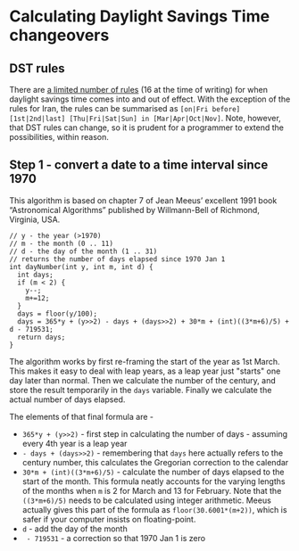 # Calculating Daylight Savings Time changeovers

## DST rules

There are [a limited number of rules](https://en.wikipedia.org/wiki/Daylight_saving_time_by_country) (16 at the time of writing) for when daylight savings
time comes into and out of effect. With the exception of the rules for Iran, the rules can be summarised as `[on|Fri before] [1st|2nd|last] [Thu|Fri|Sat|Sun]
in [Mar|Apr|Oct|Nov]`. Note, however, that DST rules can change, so it is prudent for a programmer to extend the possibilities, within reason.

## Step 1 - convert a date to a time interval since 1970

This algorithm is based on chapter 7 of Jean Meeus’ excellent 1991 book “Astronomical Algorithms” published by Willmann-Bell of Richmond, Virginia, USA.

```
// y - the year (>1970)
// m - the month (0 .. 11)
// d - the day of the month (1 .. 31)
// returns the number of days elapsed since 1970 Jan 1
int dayNumber(int y, int m, int d) {
  int days;
  if (m < 2) {
    y--;
    m+=12;
  }
  days = floor(y/100);
  days = 365*y + (y>>2) - days + (days>>2) + 30*m + (int)((3*m+6)/5) + d - 719531;
  return days;
}
```
The algorithm works by first re-framing the start of the year as 1st March. This makes it easy to deal with leap years, as a leap year just "starts" one day
later than normal. Then we calculate the number of the century, and store the result temporarily in the `days` variable. Finally we calculate the actual number of
days elapsed.

The elements of that final formula are -
- `365*y + (y>>2)` - first step in calculating the number of days - assuming every 4th year is a leap year
- `- days + (days>>2)` - remembering that `days` here actually refers to the century number, this calculates the Gregorian correction to the calendar
- `30*m + (int)((3*m+6)/5)` - calculate the number of days elapsed to the start of the month. This formula neatly accounts for the varying lengths of
the months when `m` is 2 for March and 13 for February. Note that the `((3*m+6)/5)` needs to be calculated using integer arithmetic. Meeus actually gives
this part of the formula as `floor(30.6001*(m+2))`, which is safer if your computer insists on floating-point.
- `d` - add the day of the month
- ` - 719531` - a correction so that 1970 Jan 1 is zero

